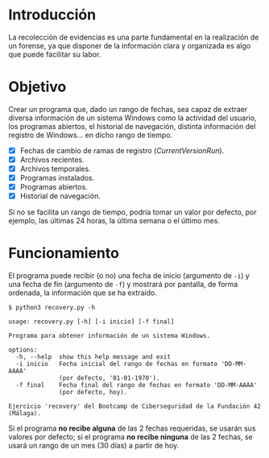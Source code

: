 # Introducción

La recolección de evidencias es una parte fundamental en la realización de un forense, ya que disponer de la información clara y organizada es algo que puede facilitar su labor.


# Objetivo

Crear un programa que, dado un rango de fechas, sea capaz de extraer diversa información de un sistema Windows como la actividad del usuario, los programas abiertos, el historial de navegación, distinta información del registro de Windows... en dicho rango de tiempo.

- [x] Fechas de cambio de ramas de registro (*CurrentVersionRun*).
- [x] Archivos recientes.
- [x] Archivos temporales.
- [x] Programas instalados.
- [x] Programas abiertos.
- [x] Historial de navegación.

Si no se facilita un rango de tiempo, podría tomar un valor por defecto, por ejemplo, las últimas 24 horas, la última semana o el último mes.


# Funcionamiento

El programa puede recibir (o no) una fecha de inicio (argumento de $\texttt{-i}$) y una fecha de fin (argumento de $\texttt{-f}$) y mostrará por pantalla, de forma ordenada, la información que se ha extraído.

```console
$ python3 recovery.py -h

usage: recovery.py [-h] [-i inicio] [-f final]

Programa para obtener información de un sistema Windows.

options:
  -h, --help  show this help message and exit
  -i inicio   Fecha inicial del rango de fechas en formato 'DD-MM-AAAA'
              (por defecto, '01-01-1970').
  -f final    Fecha final del rango de fechas en formato 'DD-MM-AAAA'
              (por defecto, hoy).

Ejercicio 'recovery' del Bootcamp de Ciberseguridad de la Fundación 42 (Málaga).
```

Si el programa **no recibe alguna** de las 2 fechas requeridas, se usarán sus valores por defecto; si el programa **no recibe ninguna** de las 2 fechas, se usará un rango de un mes (30 días) a partir de hoy.
